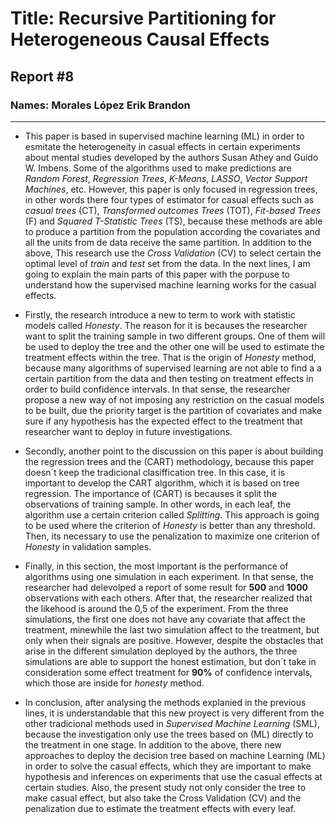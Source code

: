 # Title: Recursive Partitioning for Heterogeneous Causal Effects
## Report #8
### Names: Morales López Erik Brandon
---
* This paper is based in supervised machine learning (ML) in order to esmitate the heterogeneity in casual effects in certain experiments about mental studies developed by the authors Susan Athey and Guido W. Imbens. Some of the algorithms used to make predictions are *Random Forest*, *Regression Trees*, *K-Means*, *LASSO*, *Vector Support Machines*, etc. However, this paper is only focused in regression trees, in other words there four types of estimator for casual effects such as *casual trees* (CT), *Transformed outcomes Trees* (TOT), *Fit-based Trees* (F) and *Squared T-Statistic Trees* (TS), because these methods are able to produce a partition from the population according the covariates and all the units from de data receive the same partition. In addition to the above, This research use the *Cross Validation* (CV) to select certain the optimal level of *train* and *test* set from the data. In the next lines, I am going to explain the main parts of this paper with the porpuse to understand how the supervised machine learning works for the casual effects. 

* Firstly, the research introduce a new to term to work with statistic models called *Honesty*. The reason for it is becauses the researcher want to split the training sample in two different groups. One of them will be used to deploy the tree and the other one will be used to estimate the treatment effects within the tree. That is the origin of *Honesty* method, because many algorithms of supervised learning are not able to find a a certain partition from the data and then testing on treatment effects in order to build confidence intervals. In that sense, the researcher propose a new way of not imposing any restriction on the casual models to be built, due the priority target is the partition of covariates and make sure if any hypothesis has the expected effect to the treatment that researcher want to deploy in future investigations. 

* Secondly, another point to the discussion on this paper is about building the regression trees and the (CART) methodology, because this paper doesn´t keep the tradicional clasiffication tree. In this case, it is important to develop the CART algorithm, which it is based on tree regression. The importance of (CART) is becauses it split the observations of training sample. In other words, in each leaf, the algorithm use a certain criterion called *Splitting*. This approach is going to be used where the criterion of *Honesty* is better than any threshold. Then, its necessary to use the penalization to maximize one criterion of *Honesty* in validation samples. 

* Finally, in this section, the most important is the performance of algorithms using one simulation in each experiment. In that sense, the researcher had delevolped a report of some result for **500** and **1000** observations with each others. After that, the researcher realized that the likehood is around the 0,5 of the experiment. From the three simulations, the first one does not have any covariate that affect the treatment, minewhile the last two simulation affect to the treatment, but only when their signals are positive. However, despite the obstacles that arise in the different simulation deployed by the authors, the three simulations are able to support the honest estimation, but don´t take in consideration some effect treatment for **90%** of confidence intervals, which those are inside for *honesty* method.

* In conclusion, after analysing the methods explanied in the previous lines, it is understandable that this new proyect is very different from the other tradicional methods used in *Supervised Machine Learning* (SML), because the investigation only use the trees based on (ML) directly to the treatment in one stage. In addition to the above, there new approaches to deploy the decision tree based on machine Learning (ML) in order to solve the casual effects, which they are important to make hypothesis and inferences on experiments that use the  casual effects at certain studies. Also, the present study not only consider the tree to make casual effect, but also take the Cross Validation (CV) and the penalization due to estimate the treatment effects with every leaf.
